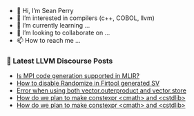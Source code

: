 - 👋 Hi, I’m Sean Perry
- 👀 I’m interested in compilers (c++, COBOL, llvm)
- 🌱 I’m currently learning ...
- 💞️ I’m looking to collaborate on ...
- 📫 How to reach me ...

<!---
s66perry/s66perry is a ✨ special ✨ repository because its `README.md` (this file) appears on your GitHub profile.
You can click the Preview link to take a look at your changes.
--->
### 📕 Latest LLVM Discourse Posts

<!-- DISCOURSE-LLVM:START -->
- [Is MPI code generation supported in MLIR?](https://discourse.llvm.org/t/is-mpi-code-generation-supported-in-mlir/65992#post_1)
- [How to disable Randomize in Firtool generated SV](https://discourse.llvm.org/t/how-to-disable-randomize-in-firtool-generated-sv/65990#post_1)
- [Error when using both vector.outerproduct and vector.store](https://discourse.llvm.org/t/error-when-using-both-vector-outerproduct-and-vector-store/65989#post_1)
- [How do we plan to make constexpr &lt;cmath&gt; and &lt;cstdlib&gt;](https://discourse.llvm.org/t/how-do-we-plan-to-make-constexpr-cmath-and-cstdlib/65930#post_9)
- [How do we plan to make constexpr &lt;cmath&gt; and &lt;cstdlib&gt;](https://discourse.llvm.org/t/how-do-we-plan-to-make-constexpr-cmath-and-cstdlib/65930#post_8)
<!-- DISCOURSE-LLVM:END -->

